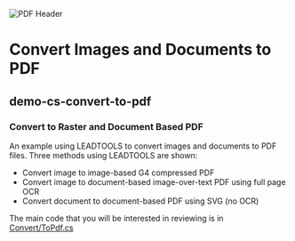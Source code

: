 ![PDF Header](https://www.leadtools.com/images/new-site-images/banners/pdf.jpg)

# Convert Images and Documents to PDF
## demo-cs-convert-to-pdf
### Convert to Raster and Document Based PDF

An example using LEADTOOLS to convert images and documents to PDF files.  Three methods using LEADTOOLS are shown:
+ Convert image to image-based G4 compressed PDF
+ Convert image to document-based image-over-text PDF using full page OCR
+ Convert document to document-based PDF using SVG (no OCR)


The main code that you will be interested in reviewing is in [Convert/ToPdf.cs](Convert/ToPdf.cs#L15)
